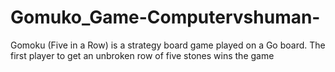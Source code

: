 # Gomuko_Game-Computervshuman-
Gomoku (Five in a Row) is a strategy board game played on a Go board. The first player to get an unbroken row of five stones wins the game
